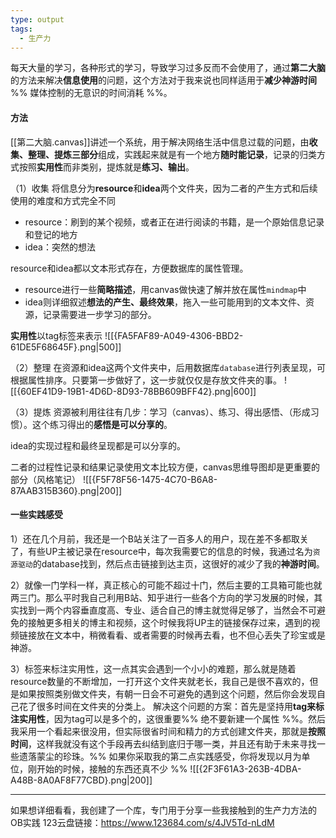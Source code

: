 ```yaml
---
type: output
tags:
  - 生产力
---
```


每天大量的学习，各种形式的学习，导致学习过多反而不会使用了，通过**第二大脑**的方法来解决**信息使用**的问题，这个方法对于我来说也同样适用于**减少神游时间** %% 媒体控制的无意识的时间消耗 %%。

#### 方法
[[第二大脑.canvas]]讲述一个系统，用于解决网络生活中信息过载的问题，由**收集、整理、提炼三部分**组成，实践起来就是有一个地方**随时能记录**，记录的归类方式按照**实用性**而非类别，提炼就是**练习、输出**。

（1）收集
将信息分为**resource**和**idea**两个文件夹，因为二者的产生方式和后续使用的难度和方式完全不同
- resource：刷到的某个视频，或者正在进行阅读的书籍，是一个原始信息记录和登记的地方
- idea：突然的想法

resource和idea都以文本形式存在，方便数据库的属性管理。
- resource进行一些**简略描述**，用canvas做快速了解并放在属性`mindmap`中
- idea则详细叙述**想法的产生、最终效果**，拖入一些可能用到的文本文件、资源，记录需要进一步学习的部分。

**实用性**以tag标签来表示
![[{FA5FAF89-A049-4306-BBD2-61DE5F68645F}.png|500]]


（2）整理
在资源和idea这两个文件夹中，后用数据库`database`进行列表呈现，可根据属性排序。只要第一步做好了，这一步就仅仅是存放文件夹的事。
![[{60EF41D9-19B1-4D6D-8D93-78BB609BFF42}.png|600]]


（3）提炼
资源被利用往往有几步：学习（canvas）、练习、得出感悟、（形成习惯）。这个练习得出的**感悟是可以分享的**。

idea的实现过程和最终呈现都是可以分享的。

二者的过程性记录和结果记录使用文本比较方便，canvas思维导图却是更重要的部分（风格笔记）
![[{F5F78F56-1475-4C70-B6A8-87AAB315B360}.png|200]]

#### 一些实践感受
1）还在几个月前，我还是一个B站关注了一百多人的用户，现在差不多都取关了，有些UP主被记录在resource中，每次我需要它的信息的时候，我通过名为`资源驱动`的database找到，然后点击链接到达主页，这很好的减少了我的**神游时间**。

2）就像一门学科一样，真正核心的可能不超过十门，然后主要的工具箱可能也就两三门。那么平时我自己利用B站、知乎进行一些各个方向的学习发展的时候，其实找到一两个内容垂直度高、专业、适合自己的博主就觉得足够了，当然会不可避免的接触更多相关的博主和视频，这个时候我将UP主的链接保存过来，遇到的视频链接放在文本中，稍微看看、或者需要的时候再去看，也不但心丢失了珍宝或是神游。

3）标签来标注实用性，这一点其实会遇到一个小小的难题，那么就是随着resource数量的不断增加，一打开这个文件夹就老长，我自己是很不喜欢的，但是如果按照类别做文件夹，有朝一日会不可避免的遇到这个问题，然后你会发现自己花了很多时间在文件夹的分类上。
解决这个问题的方案：首先是坚持用**tag来标注实用性**，因为tag可以是多个的，这很重要%% 绝不要新建一个属性 %%。然后我采用一个看起来很没用，但实际很省时间和精力的方式创建文件夹，那就是**按照时间**，这样我就没有这个手段再去纠结到底归于哪一类，并且还有助于未来寻找一些遗落蒙尘的珍珠。%% 如果你采取我的第二点实践感受，你将发现以月为单位，刚开始的时候，接触的东西还真不少 %%
![[{2F3F61A3-263B-4DBA-A48B-8A0AF8F77CBD}.png|200]]

---
如果想详细看看，我创建了一个库，专门用于分享一些我接触到的生产力方法的OB实践
123云盘链接：https://www.123684.com/s/4JV5Td-nLdM